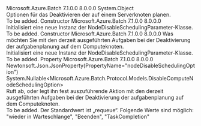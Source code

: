 <Type Name="NodeDisableSchedulingParameter" FullName="Microsoft.Azure.Batch.Protocol.Models.NodeDisableSchedulingParameter">
  <TypeSignature Language="C#" Value="public class NodeDisableSchedulingParameter" />
  <TypeSignature Language="ILAsm" Value=".class public auto ansi beforefieldinit NodeDisableSchedulingParameter extends System.Object" />
  <TypeSignature Language="DocId" Value="T:Microsoft.Azure.Batch.Protocol.Models.NodeDisableSchedulingParameter" />
  <TypeSignature Language="VB.NET" Value="Public Class NodeDisableSchedulingParameter" />
  <TypeSignature Language="F#" Value="type NodeDisableSchedulingParameter = class" />
  <AssemblyInfo>
    <AssemblyName>Microsoft.Azure.Batch</AssemblyName>
    <AssemblyVersion>7.1.0.0</AssemblyVersion>
    <AssemblyVersion>8.0.0.0</AssemblyVersion>
  </AssemblyInfo>
  <Base>
    <BaseTypeName>System.Object</BaseTypeName>
  </Base>
  <Interfaces />
  <Docs>
    <summary>
            Optionen für das Deaktivieren der auf einem Serverknoten planen.
            </summary>
    <remarks>To be added.</remarks>
  </Docs>
  <Members>
    <Member MemberName=".ctor">
      <MemberSignature Language="C#" Value="public NodeDisableSchedulingParameter ();" />
      <MemberSignature Language="ILAsm" Value=".method public hidebysig specialname rtspecialname instance void .ctor() cil managed" />
      <MemberSignature Language="DocId" Value="M:Microsoft.Azure.Batch.Protocol.Models.NodeDisableSchedulingParameter.#ctor" />
      <MemberSignature Language="VB.NET" Value="Public Sub New ()" />
      <MemberType>Constructor</MemberType>
      <AssemblyInfo>
        <AssemblyName>Microsoft.Azure.Batch</AssemblyName>
        <AssemblyVersion>7.1.0.0</AssemblyVersion>
        <AssemblyVersion>8.0.0.0</AssemblyVersion>
      </AssemblyInfo>
      <Parameters />
      <Docs>
        <summary>
            Initialisiert eine neue Instanz der NodeDisableSchedulingParameter-Klasse.
            </summary>
        <remarks>To be added.</remarks>
      </Docs>
    </Member>
    <Member MemberName=".ctor">
      <MemberSignature Language="C#" Value="public NodeDisableSchedulingParameter (Nullable&lt;Microsoft.Azure.Batch.Protocol.Models.DisableComputeNodeSchedulingOption&gt; nodeDisableSchedulingOption = null);" />
      <MemberSignature Language="ILAsm" Value=".method public hidebysig specialname rtspecialname instance void .ctor(valuetype System.Nullable`1&lt;valuetype Microsoft.Azure.Batch.Protocol.Models.DisableComputeNodeSchedulingOption&gt; nodeDisableSchedulingOption) cil managed" />
      <MemberSignature Language="DocId" Value="M:Microsoft.Azure.Batch.Protocol.Models.NodeDisableSchedulingParameter.#ctor(System.Nullable{Microsoft.Azure.Batch.Protocol.Models.DisableComputeNodeSchedulingOption})" />
      <MemberSignature Language="VB.NET" Value="Public Sub New (Optional nodeDisableSchedulingOption As Nullable(Of DisableComputeNodeSchedulingOption) = null)" />
      <MemberSignature Language="F#" Value="new Microsoft.Azure.Batch.Protocol.Models.NodeDisableSchedulingParameter : Nullable&lt;Microsoft.Azure.Batch.Protocol.Models.DisableComputeNodeSchedulingOption&gt; -&gt; Microsoft.Azure.Batch.Protocol.Models.NodeDisableSchedulingParameter" Usage="new Microsoft.Azure.Batch.Protocol.Models.NodeDisableSchedulingParameter nodeDisableSchedulingOption" />
      <MemberType>Constructor</MemberType>
      <AssemblyInfo>
        <AssemblyName>Microsoft.Azure.Batch</AssemblyName>
        <AssemblyVersion>7.1.0.0</AssemblyVersion>
        <AssemblyVersion>8.0.0.0</AssemblyVersion>
      </AssemblyInfo>
      <Parameters>
        <Parameter Name="nodeDisableSchedulingOption" Type="System.Nullable&lt;Microsoft.Azure.Batch.Protocol.Models.DisableComputeNodeSchedulingOption&gt;" />
      </Parameters>
      <Docs>
        <param name="nodeDisableSchedulingOption">Was möchten Sie mit den derzeit ausgeführten Aufgaben bei der Deaktivierung der aufgabenplanung auf dem Computeknoten.</param>
        <summary>
            Initialisiert eine neue Instanz der NodeDisableSchedulingParameter-Klasse.
            </summary>
        <remarks>To be added.</remarks>
      </Docs>
    </Member>
    <Member MemberName="NodeDisableSchedulingOption">
      <MemberSignature Language="C#" Value="public Nullable&lt;Microsoft.Azure.Batch.Protocol.Models.DisableComputeNodeSchedulingOption&gt; NodeDisableSchedulingOption { get; set; }" />
      <MemberSignature Language="ILAsm" Value=".property instance valuetype System.Nullable`1&lt;valuetype Microsoft.Azure.Batch.Protocol.Models.DisableComputeNodeSchedulingOption&gt; NodeDisableSchedulingOption" />
      <MemberSignature Language="DocId" Value="P:Microsoft.Azure.Batch.Protocol.Models.NodeDisableSchedulingParameter.NodeDisableSchedulingOption" />
      <MemberSignature Language="VB.NET" Value="Public Property NodeDisableSchedulingOption As Nullable(Of DisableComputeNodeSchedulingOption)" />
      <MemberSignature Language="F#" Value="member this.NodeDisableSchedulingOption : Nullable&lt;Microsoft.Azure.Batch.Protocol.Models.DisableComputeNodeSchedulingOption&gt; with get, set" Usage="Microsoft.Azure.Batch.Protocol.Models.NodeDisableSchedulingParameter.NodeDisableSchedulingOption" />
      <MemberType>Property</MemberType>
      <AssemblyInfo>
        <AssemblyName>Microsoft.Azure.Batch</AssemblyName>
        <AssemblyVersion>7.1.0.0</AssemblyVersion>
        <AssemblyVersion>8.0.0.0</AssemblyVersion>
      </AssemblyInfo>
      <Attributes>
        <Attribute>
          <AttributeName>Newtonsoft.Json.JsonProperty(PropertyName="nodeDisableSchedulingOption")</AttributeName>
        </Attribute>
      </Attributes>
      <ReturnValue>
        <ReturnType>System.Nullable&lt;Microsoft.Azure.Batch.Protocol.Models.DisableComputeNodeSchedulingOption&gt;</ReturnType>
      </ReturnValue>
      <Docs>
        <summary>
            Ruft ab, oder legt ihn fest auszuführende Aktion mit den derzeit ausgeführten Aufgaben bei der Deaktivierung der aufgabenplanung auf dem Computeknoten.
            </summary>
        <value>To be added.</value>
        <remarks>
            Der Standardwert ist „requeue“. Folgende Werte sind möglich: "wieder in Warteschlange", "Beenden", "TaskCompletion"
            </remarks>
      </Docs>
    </Member>
  </Members>
</Type>